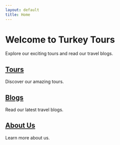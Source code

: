 ```yaml
---
layout: default
title: Home
---
```


# Welcome to Turkey Tours

Explore our exciting tours and read our travel blogs.

<div class="cards">
  <div class="card">
    <h2><a href="{{ baseurl }}/tours/">Tours</a></h2>
    <p>Discover our amazing tours.</p>
  </div>
  <div class="card">
    <h2><a href="{{ baseurl }}/blogs/">Blogs</a></h2>
    <p>Read our latest travel blogs.</p>
  </div>
  <div class="card">
    <h2><a href="{{ baseurl }}/about/">About Us</a></h2>
    <p>Learn more about us.</p>
  </div>
</div>
